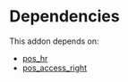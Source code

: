 # Dependencies

This addon depends on:

- [pos_hr](https://github.com/bringout/oca-ocb-pos/tree/43438b61b980930dd57e71874c1df4d4191ce2b2/odoo-bringout-oca-ocb-pos_hr)
- [pos_access_right](https://github.com/bringout/oca-technical)
